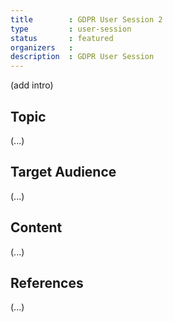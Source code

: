 ```yaml
---
title        : GDPR User Session 2
type         : user-session
status       : featured
organizers   : 
description  : GDPR User Session
---
```


(add intro)

## Topic

(...)

## Target Audience

(...)

## Content

(...)

## References

(...)
